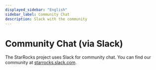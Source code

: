 ```yaml
---
displayed_sidebar: "English"
sidebar_label: Community Chat
description: Slack with the community
---
```


# Community Chat (via Slack)

The StarRocks project uses Slack for community chat. You can find our community at [starrocks.slack.com](https://try.starrocks.com/join-starrocks-on-slack).
